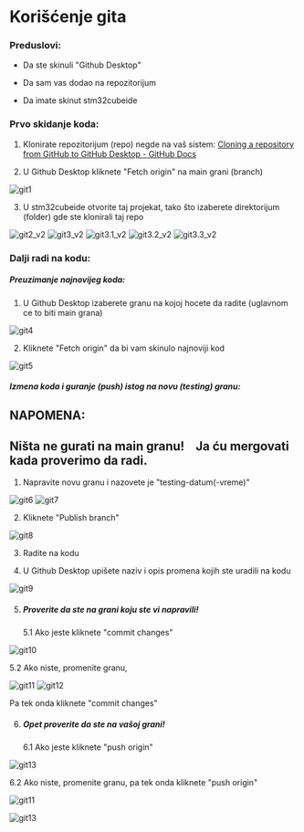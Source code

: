 # Korišćenje gita

### Preduslovi:

- Da ste skinuli "Github Desktop"

- Da sam vas dodao na repozitorijum

- Da imate skinut stm32cubeide

### Prvo skidanje koda:

1. Klonirate repozitorijum (repo) negde na vaš sistem: [Cloning a repository from GitHub to GitHub Desktop - GitHub Docs](https://docs.github.com/en/desktop/adding-and-cloning-repositories/cloning-a-repository-from-github-to-github-desktop)

2. U Github Desktop kliknete "Fetch origin" na main grani (branch)
   
![git1](https://github.com/lazuskica/381_2025/blob/main/slike%20za%20readme/git1.PNG)

3. U stm32cubeide otvorite taj projekat, tako što izaberete direktorijum (folder) gde ste klonirali taj repo
   
![git2_v2](https://github.com/lazuskica/381_2025/blob/main/slike%20za%20readme/git2_v2.PNG)
![git3_v2](https://github.com/lazuskica/381_2025/blob/main/slike%20za%20readme/git3_v2.PNG)
![git3.1_v2](https://github.com/lazuskica/381_2025/blob/main/slike%20za%20readme/git3.1_v2.PNG)
![git3.2_v2](https://github.com/lazuskica/381_2025/blob/main/slike%20za%20readme/git3.2_v2.PNG)
![git3.3_v2](https://github.com/lazuskica/381_2025/blob/main/slike%20za%20readme/git3.3_v2.PNG)

### Dalji radi na kodu:

##### Preuzimanje najnovijeg koda:

1. U Github Desktop izaberete granu na kojoj hocete da radite (uglavnom ce to biti main grana)
   
![git4](https://github.com/lazuskica/381_2025/blob/main/slike%20za%20readme/git4.PNG)

2. Kliknete "Fetch origin" da bi vam skinulo najnoviji kod
   
![git5](https://github.com/lazuskica/381_2025/blob/main/slike%20za%20readme/git5.PNG)

##### Izmena koda i guranje (push) istog na novu (testing) granu:

## NAPOMENA:
## Ništa ne gurati na main granu!    Ja ću mergovati kada proverimo da radi.

1. Napravite novu granu i nazovete je "testing-datum(-vreme)"
   
![git6](https://github.com/lazuskica/381_2025/blob/main/slike%20za%20readme/git6.PNG)
![git7](https://github.com/lazuskica/381_2025/blob/main/slike%20za%20readme/git7.PNG)

2. Kliknete "Publish branch"
   
![git8](https://github.com/lazuskica/381_2025/blob/main/slike%20za%20readme/git8.PNG)

3. Radite na kodu

4. U Github Desktop upišete naziv i opis promena kojih ste uradili na kodu
   
![git9](https://github.com/lazuskica/381_2025/blob/main/slike%20za%20readme/git9.PNG)

5. ##### Proverite da ste na grani koju ste vi napravili!
   
   5.1 Ako jeste kliknete "commit changes"
   
![git10](https://github.com/lazuskica/381_2025/blob/main/slike%20za%20readme/git10.PNG)
   
   5.2 Ako niste, promenite granu,
   
![git11](https://github.com/lazuskica/381_2025/blob/main/slike%20za%20readme/git11.PNG)
![git12](https://github.com/lazuskica/381_2025/blob/main/slike%20za%20readme/git12.PNG)
   
   Pa tek onda kliknete "commit changes"

6. ##### Opet proverite da ste na vašoj grani!
   
   6.1 Ako jeste kliknete "push origin"
   
![git13](https://github.com/lazuskica/381_2025/blob/main/slike%20za%20readme/git13.PNG)
   
   6.2 Ako niste, promenite granu, pa tek onda kliknete "push origin"
   
![git11](https://github.com/lazuskica/381_2025/blob/main/slike%20za%20readme/git11.PNG)

![git13](https://github.com/lazuskica/381_2025/blob/main/slike%20za%20readme/git13.PNG)

